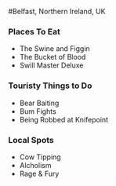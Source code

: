 #Belfast, Northern Ireland, UK

### Places To Eat
- The Swine and Figgin
- The Bucket of Blood
- Swill Master Deluxe

### Touristy Things to Do
- Bear Baiting
- Bum Fights
- Being Robbed at Knifepoint

### Local Spots
- Cow Tipping
- Alcholism
- Rage & Fury
